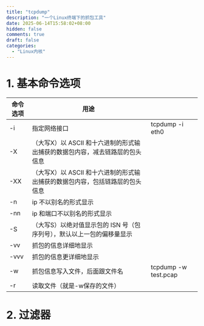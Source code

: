 ```yaml
---
title: "tcpdump"
description: "一个Linux终端下的抓包工具"
date: 2025-06-14T15:58:02+08:00
hidden: false
comments: true
draft: false
categories:
  - "Linux内核"
---
```


# 1. 基本命令选项
|命令选项|用途||
|--------|--------|--------|
|-i      | 指定网络接口|tcpdump   -i   eth0|
|-X      | （大写X）以 ASCII 和十六进制的形式输出捕获的数据包内容，减去链路层的包头信息|  |
|-XX     | （大写X）以 ASCII 和十六进制的形式输出捕获的数据包内容，包括链路层的包头信息|  |
|-n      | ip 不以别名的形式显示||
|-nn     | ip 和端口不以别名的形式显示||
|-S      | （大写S）以绝对值显示包的 ISN 号（包序列号），默认以上一包的偏移量显示||
|-vv     | 抓包的信息详细地显示||
|-vvv    | 抓包的信息更详细地显示||
|-w      | 抓包信息写入文件，后面跟文件名|tcpdump -w test.pcap|
|-r      | 读取文件（就是-w保存的文件）||  

# 2. 过滤器






